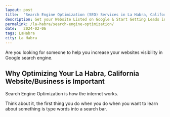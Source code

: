 ```yaml
---
layout: post
title:  "Search Engine Optimization (SEO) Services in La Habra, California"
description: Get your Website Listed on Google & Start Getting Leads in La Habra, California & The Surrounding Area - Talk To An Expert SEO that will Rank Your Site on the First Page
permalink: /la-habra/search-engine-optimization/
date:   2024-02-06
tags: LaHabra
city: La Habra
---
```

Are you looking for someone to help you increase your websites visibility in Google search engine.

## Why Optimizing Your La Habra, California Website/Business is Important
Search Engine Optimization is how the internet works. 

Think about it, the first thing you do when you do when you want to learn about something is type words into a search bar.

